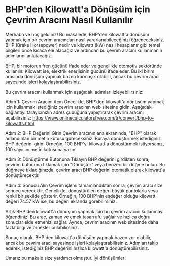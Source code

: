 BHP'den Kilowatt'a Dönüşüm için Çevrim Aracını Nasıl Kullanılır
===============================================================

Merhaba ve hoş geldiniz! Bu makalede, BHP'den kilowatt'a dönüşüm yapmak için bir çevrim aracından nasıl yararlanabileceğinizi öğreneceksiniz. BHP (Brake Horsepower) nedir ve kilowatt (kW) nasıl hesaplanır gibi temel bilgileri önce kısaca ele alacağız ve ardından bu çevrim aracını kullanmanın adımlarını anlatacağız.

BHP, bir motorun fren gücünü ifade eder ve genellikle otomotiv sektöründe kullanılır. Kilowatt ise, elektrik enerjisinin gücünü ifade eder. Bu iki birim arasında dönüşüm yapmak bazen karmaşık olabilir, ancak bu çevrim aracı sayesinde işleri kolaylaştırabilirsiniz.

Bu çevrim aracını kullanmak için aşağıdaki adımları izleyebilirsiniz:

Adım 1: Çevrim Aracını Açın Öncelikle, BHP'den kilowatt'a dönüşüm yapmak için kullanmak istediğiniz çevrim aracının web sitesine gidin. Aşağıdaki bağlantıyı tarayıcınızın adres çubuğuna yapıştırarak çevrim aracını açabilirsiniz: <https://www.onlinecalculatorsfree.com/tr/convert/bhp-to-kilowatts.html>

Adım 2: BHP Değerini Girin Çevrim aracının ana ekranında, "BHP" olarak adlandırılan bir metin kutusu göreceksiniz. Buraya dönüştürmek istediğiniz BHP değerini girin. Örneğin, 100 BHP'yi kilowatt'a dönüştürmek istiyorsanız, 100 sayısını metin kutusuna yazın.

Adım 3: Dönüştürme Butonuna Tıklayın BHP değerini girdikten sonra, çevirim butonuna tıklamak için "Dönüştür" veya benzeri bir düğme bulun. Bu düğmeye tıkladığınızda, çevrim aracı BHP değerini otomatik olarak kilowatt'a dönüştürecektir.

Adım 4: Sonucu Alın Çevrim işlemi tamamlandıktan sonra, çevrim aracı size sonucu verecektir. Genellikle, dönüştürülen değeri büyük puntolarla veya renkli bir şekilde gösterir. Örneğin, 100 BHP'nin eşdeğer olduğu kilowatt değeri 74.57 kW ise, bu değeri ekranda görebilirsiniz.

Artık BHP'den kilowatt'a dönüşüm yapmak için bu çevrim aracını kullanmayı öğrendiniz! Bu araç, zaman ve emek tasarrufu sağlar ve hızlıca doğru sonuçlar elde etmenizi sağlar. Ayrıca, çevrim aracının web sitesinde daha fazla bilgi ve örnekler bulabilirsiniz.

Sonuç olarak, BHP'den kilowatt'a dönüşüm yapmak bazen zor olabilir, ancak bu çevrim aracı sayesinde işleri kolaylaştırabilirsiniz. Adımları takip ederek, istediğiniz BHP değerini hızlıca kilowatt'a dönüştürebilirsiniz.

Umarız bu makale size yardımcı olmuştur. İyi dönüşümler!